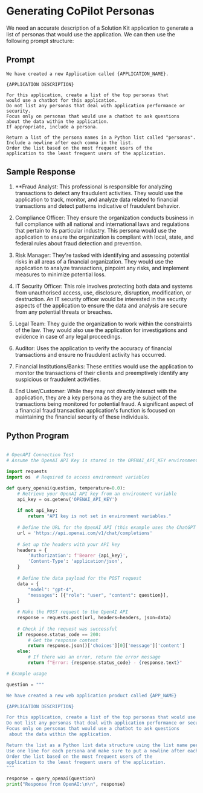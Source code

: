 # Generating CoPilot Personas

We need an accurate description of a Solution Kit application to generate a list
of personas that would use the application.  We can then use the following prompt structure:



## Prompt

```linenums="0" 
We have created a new Application called {APPLICATION_NAME}.

{APPLICATION DESCRIPTION}

For this application, create a list of the top personas that
would use a chatbot for this application. 
Do not list any personas that deal with application performance or security.
Focus only on personas that would use a chatbot to ask questions
about the data within the application.
If appropriate, include a persona.

Return a list of the persona names in a Python list called "personas".
Include a newline after each comma in the list.
Order the list based on the most frequent users of the
application to the least frequent users of the application.
```

## Sample Response

1. **Fraud Analyst: This professional is responsible for analyzing transactions to detect any fraudulent activities. They would use the application to track, monitor, and analyze data related to financial transactions and detect patterns indicative of fraudulent behavior.

2. Compliance Officer: They ensure the organization conducts business in full compliance with all national and international laws and regulations that pertain to its particular industry. This persona would use the application to ensure the organization is compliant with local, state, and federal rules about fraud detection and prevention.

3. Risk Manager: They're tasked with identifying and assessing potential risks in all areas of a financial organization. They would use the application to analyze transactions, pinpoint any risks, and implement measures to minimize potential loss.

4. IT Security Officer: This role involves protecting both data and systems from unauthorised access, use, disclosure, disruption, modification, or destruction. An IT security officer would be interested in the security aspects of the application to ensure the data and analysis are secure from any potential threats or breaches.

5. Legal Team: They guide the organization to work within the constraints of the law. They would also use the application for investigations and evidence in case of any legal proceedings.

6. Auditor: Uses the application to verify the accuracy of financial transactions and ensure no fraudulent activity has occurred. 

7. Financial Institutions/Banks: These entities would use the application to monitor the transactions of their clients and preemptively identify any suspicious or fraudulent activities.

8. End User/Customer: While they may not directly interact with the application, they are a key persona as they are the subject of the transactions being monitored for potential fraud. A significant aspect of a financial fraud transaction application's function is focused on maintaining the financial security of these individuals.



## Python Program

```python

# OpenAPI Connection Test
# Assume the OpenAI API Key is stored in the OPENAI_API_KEY environment variable

import requests
import os  # Required to access environment variables

def query_openai(question, temperature=0.0):
    # Retrieve your OpenAI API key from an environment variable
    api_key = os.getenv('OPENAI_API_KEY')
    
    if not api_key:
        return "API key is not set in environment variables."
    
    # Define the URL for the OpenAI API (this example uses the ChatGPT model)
    url = 'https://api.openai.com/v1/chat/completions'
    
    # Set up the headers with your API key
    headers = {
        'Authorization': f'Bearer {api_key}',
        'Content-Type': 'application/json',
    }
    
    # Define the data payload for the POST request
    data = {
        "model": "gpt-4",
        "messages": [{"role": "user", "content": question}],
    }
    
    # Make the POST request to the OpenAI API
    response = requests.post(url, headers=headers, json=data)
    
    # Check if the request was successful
    if response.status_code == 200:
        # Get the response content
        return response.json()['choices'][0]['message']['content']
    else:
        # If there was an error, return the error message
        return f"Error: {response.status_code} - {response.text}"

# Example usage

question = """

We have created a new web application product called {APP_NAME}

{APPLICATION DESCRIPTION}

For this application, create a list of the top personas that would use this application. 
Do not list any personas that deal with application performance or security.
Focus only on personas that would use a chatbot to ask questions
 about the data within the application.

Return the list as a Python list data structure using the list name personas.  
Use one line for each persona and make sure to put a newline after each comma.
Order the list based on the most frequent users of the
application to the least frequent users of the application.
"""

response = query_openai(question)
print("Response from OpenAI:\n\n", response)
```
